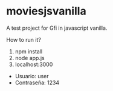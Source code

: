 # moviesjsvanilla
A test project for Gfi in javascript vanilla.

How to run it?

1. npm install
2. node app.js
3. localhost:3000

- Usuario: user
- Contraseña: 1234
